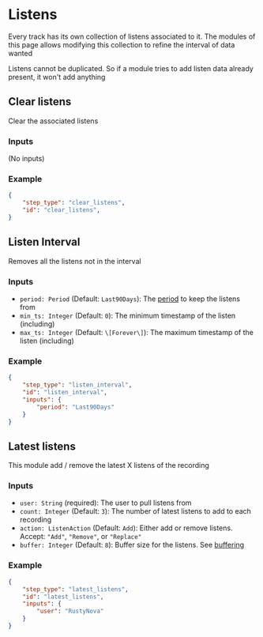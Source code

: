 # Listens

Every track has its own collection of listens associated to it. 
The modules of this page allows modifying this collection to refine the interval of data wanted

Listens cannot be duplicated. So if a module tries to add listen data already present, it won't add anything

## Clear listens

Clear the associated listens

### Inputs

(No inputs)

### Example

```json
{
    "step_type": "clear_listens",
    "id": "clear_listens",
}
```

## Listen Interval

Removes all the listens not in the interval

### Inputs

- `period: Period` (Default: `Last90Days`): The [period](../create/input_types/stat_period.md) to keep the listens from
- `min_ts: Integer` (Default: `0`): The minimum timestamp of the listen (including)
- `max_ts: Integer` (Default: `\[Forever\]`): The maximum timestamp of the listen (including)

### Example

```json
{
    "step_type": "listen_interval",
    "id": "listen_interval",
    "inputs": {
        "period": "Last90Days"
    }
}
```

## Latest listens

This module add / remove the latest X listens of the recording

### Inputs

- `user: String` (required): The user to pull listens from
- `count: Integer` (Default: `3`): The number of latest listens to add to each recording
- `action: ListenAction` (Default: `Add`): Either add or remove listens. Accept: `"Add"`, `"Remove"`, or `"Replace"`
- `buffer: Integer` (Default: `8`): Buffer size for the listens. See [buffering](../create/performance.md#buffering)

### Example

```json
{
    "step_type": "latest_listens",
    "id": "latest_listens",
    "inputs": {
        "user": "RustyNova"
    }
}
```